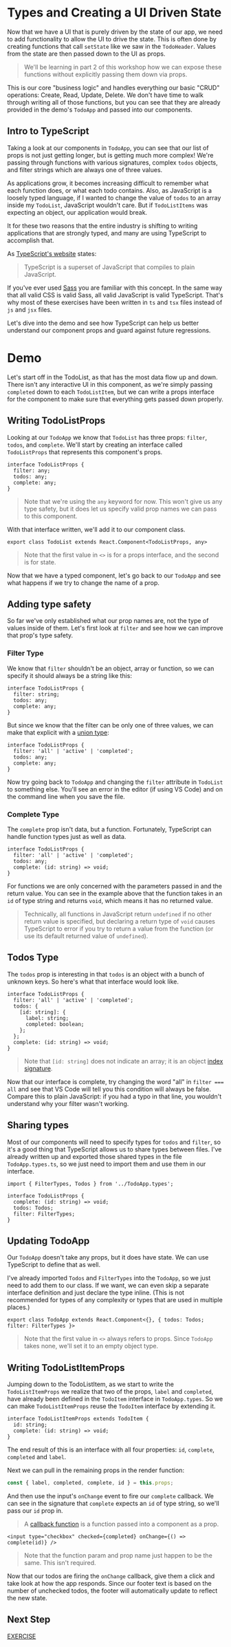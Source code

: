 # Types and Creating a UI Driven State

Now that we have a UI that is purely driven by the state of our app, we need to add functionality to allow the UI to drive the state. This is often done by creating functions that call `setState` like we saw in the `TodoHeader`. Values from the state are then passed down to the UI as props.

> We'll be learning in part 2 of this workshop how we can expose these functions without explicitly passing them down via props.

This is our core "business logic" and handles everything our basic "CRUD" operations: Create, Read, Update, Delete. We don't have time to walk through writing all of those functions, but you can see that they are already provided in the demo's `TodoApp` and passed into our components.

## Intro to TypeScript

Taking a look at our components in `TodoApp`, you can see that our list of props is not just getting longer, but is getting much more complex! We're passing through functions with various signatures, complex `todos` objects, and filter strings which are always one of three values.

As applications grow, it becomes increasing difficult to remember what each function does, or what each todo contains. Also, as JavaScript is a loosely typed language, if I wanted to change the value of `todos` to an array inside my `TodoList`, JavaScript wouldn't care. But if `TodoListItems` was expecting an object, our application would break.

It for these two reasons that the entire industry is shifting to writing applications that are strongly typed, and many are using TypeScript to accomplish that.

As [TypeScript's website](https://www.typescriptlang.org/) states:

> TypeScript is a superset of JavaScript that compiles to plain JavaScript.

If you've ever used [Sass](https://sass-lang.com/) you are familiar with this concept. In the same way that all valid CSS is valid Sass, all valid JavaScript is valid TypeScript. That's why most of these exercises have been written in `ts` and `tsx` files instead of `js` and `jsx` files.

Let's dive into the demo and see how TypeScript can help us better understand our component props and guard against future regressions.

# Demo

Let's start off in the TodoList, as that has the most data flow up and down. There isn't any interactive UI in this component, as we're simply passing `completed` down to each `TodoListItem`, but we can write a props interface for the component to make sure that everything gets passed down properly.

## Writing TodoListProps

Looking at our `TodoApp` we know that `TodoList` has three props: `filter`, `todos`, and `complete`. We'll start by creating an interface called `TodoListProps` that represents this component's props.

```tsx
interface TodoListProps {
  filter: any;
  todos: any;
  complete: any;
}
```

> Note that we're using the `any` keyword for now. This won't give us any type safety, but it does let us specify valid prop names we can pass to this component.

With that interface written, we'll add it to our component class.

```tsx
export class TodoList extends React.Component<TodoListProps, any>
```

> Note that the first value in `<>` is for a props interface, and the second is for state.

Now that we have a typed component, let's go back to our `TodoApp` and see what happens if we try to change the name of a prop.

## Adding type safety

So far we've only established what our prop names are, not the type of values inside of them. Let's first look at `filter` and see how we can improve that prop's type safety.

### Filter Type

We know that `filter` shouldn't be an object, array or function, so we can specify it should always be a string like this:

```tsx
interface TodoListProps {
  filter: string;
  todos: any;
  complete: any;
}
```

But since we know that the filter can be only one of three values, we can make that explicit with a [union type](https://www.typescriptlang.org/docs/handbook/advanced-types.html#union-types):

```tsx
interface TodoListProps {
  filter: 'all' | 'active' | 'completed';
  todos: any;
  complete: any;
}
```

Now try going back to `TodoApp` and changing the `filter` attribute in `TodoList` to something else. You'll see an error in the editor (if using VS Code) and on the command line when you save the file.

### Complete Type

The `complete` prop isn't data, but a function. Fortunately, TypeScript can handle function types just as well as data.

```tsx
interface TodoListProps {
  filter: 'all' | 'active' | 'completed';
  todos: any;
  complete: (id: string) => void;
}
```

For functions we are only concerned with the parameters passed in and the return value. You can see in the example above that the function takes in an `id` of type string and returns `void`, which means it has no returned value.

> Technically, all functions in JavaScript return `undefined` if no other return value is specified, but declaring a return type of `void` causes TypeScript to error if you try to return a value from the function (or use its default returned value of `undefined`).

## Todos Type

The `todos` prop is interesting in that `todos` is an object with a bunch of unknown keys. So here's what that interface would look like.

```tsx
interface TodoListProps {
  filter: 'all' | 'active' | 'completed';
  todos: {
    [id: string]: {
      label: string;
      completed: boolean;
    };
  };
  complete: (id: string) => void;
}
```

> Note that `[id: string]` does not indicate an array; it is an object [index signature](https://www.typescriptlang.org/docs/handbook/interfaces.html#indexable-types).

Now that our interface is complete, try changing the word "all" in `filter === all` and see that VS Code will tell you this condition will always be false. Compare this to plain JavaScript: if you had a typo in that line, you wouldn't understand why your filter wasn't working.

## Sharing types

Most of our components will need to specify types for `todos` and `filter`, so it's a good thing that TypeScript allows us to share types between files. I've already written up and exported those shared types in the file `TodoApp.types.ts`, so we just need to import them and use them in our interface.

```tsx
import { FilterTypes, Todos } from '../TodoApp.types';

interface TodoListProps {
  complete: (id: string) => void;
  todos: Todos;
  filter: FilterTypes;
}
```

## Updating TodoApp

Our `TodoApp` doesn't take any props, but it does have state. We can use TypeScript to define that as well.

I've already imported `Todos` and `FilterTypes` into the `TodoApp`, so we just need to add them to our class. If we want, we can even skip a separate interface definition and just declare the type inline. (This is not recommended for types of any complexity or types that are used in multiple places.)

```tsx
export class TodoApp extends React.Component<{}, { todos: Todos; filter: FilterTypes }>
```

> Note that the first value in `<>` always refers to props. Since `TodoApp` takes none, we'll set it to an empty object type.

## Writing TodoListItemProps

Jumping down to the TodoListItem, as we start to write the `TodoListItemProps` we realize that two of the props, `label` and `completed`, have already been defined in the `TodoItem` interface in `TodoApp.types`. So we can make `TodoListItemProps` reuse the `TodoItem` interface by extending it.

```tsx
interface TodoListItemProps extends TodoItem {
  id: string;
  complete: (id: string) => void;
}
```

The end result of this is an interface with all four properties: `id`, `complete`, `completed` and `label`.

Next we can pull in the remaining props in the render function:

```jsx
const { label, completed, complete, id } = this.props;
```

And then use the input's `onChange` event to fire our `complete` callback. We can see in the signature that `complete` expects an `id` of type string, so we'll pass our `id` prop in.

> A [callback function](https://developer.mozilla.org/en-US/docs/Glossary/Callback_function) is a function passed into a component as a prop.

```tsx
<input type="checkbox" checked={completed} onChange={() => complete(id)} />
```

> Note that the function param and prop name just happen to be the same. This isn't required.

Now that our todos are firing the `onChange` callback, give them a click and take look at how the app responds. Since our footer text is based on the number of unchecked todos, the footer will automatically update to reflect the new state.
## Next Step
[EXERCISE](../../step1-07/exercise/)
